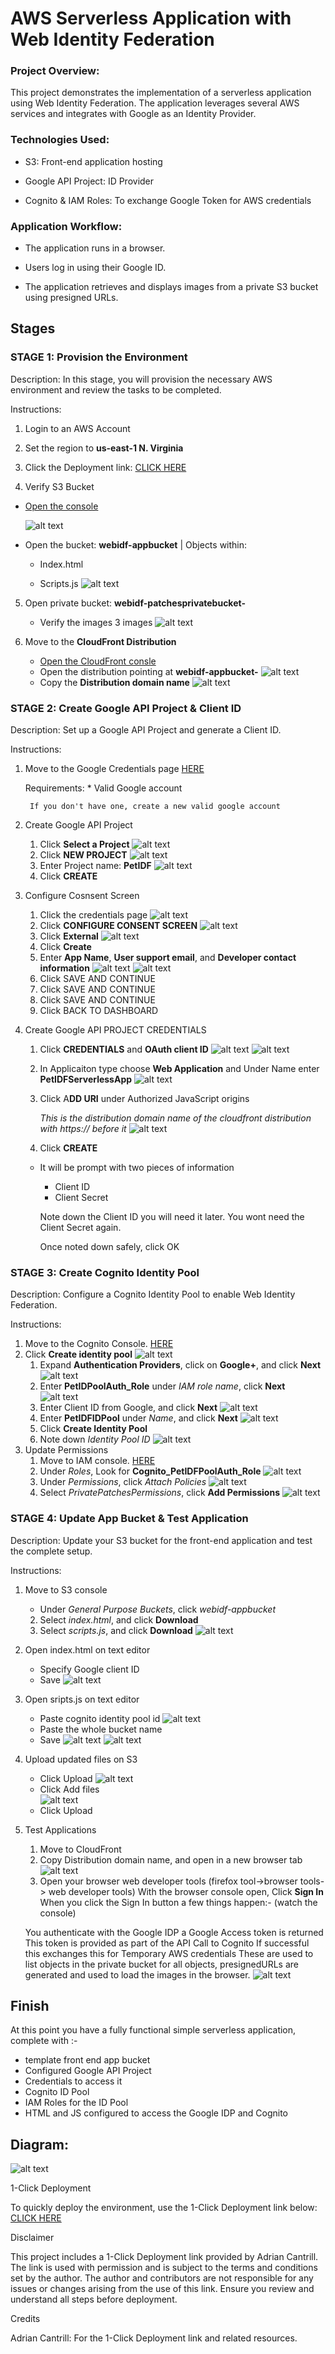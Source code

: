 # AWS Serverless Application with Web Identity Federation

### Project Overview:

This project demonstrates the implementation of a serverless application using Web Identity Federation. The application leverages several AWS services and integrates with Google as an Identity Provider.

### Technologies Used:

* S3: Front-end application hosting

* Google API Project: ID Provider

* Cognito & IAM Roles: To exchange Google Token for AWS credentials

### Application Workflow: 

* The application runs in a browser.

* Users log in using their Google ID.

* The application retrieves and displays images from a private S3 bucket using presigned URLs.

## Stages

### STAGE 1: Provision the Environment

Description:
In this stage, you will provision the necessary AWS environment and review the tasks to be completed.

Instructions:

1. Login to an AWS Account

2. Set the region to **us-east-1 N. Virginia**

3. Click the Deployment link: [CLICK HERE](https://learn-cantrill-labs.s3.amazonaws.com/aws-cognito-web-identity-federation/WEBIDF.yaml)

4. Verify S3 Bucket

*  [Open the console](https://s3.console.aws.amazon.com/s3/home?region=us-east-1)

    ![alt text](images/Stage1(1).png)
* Open the bucket: **webidf-appbucket** | Objects within:

    * Index.html

    * Scripts.js
    ![alt text](images/Stage1(2).png)

5. Open private bucket: **webidf-patchesprivatebucket-**
    * Verify the images 3 images
![alt text](images/image-2.png)

6. Move to the **CloudFront Distribution**

    * [Open the CloudFront consle](https://us-east-1.console.aws.amazon.com/cloudfront/v3/home?region=us-east-1#/distributions)
    *  Open the distribution pointing at **webidf-appbucket-**
    ![alt text](images/image-3.png)
    * Copy the **Distribution domain name**
    ![alt text](images/image-6.png)



### STAGE 2: Create Google API Project & Client ID

Description:
Set up a Google API Project and generate a Client ID.

Instructions:

1. Move to the Google Credentials page [HERE](https://console.developers.google.com/apis/credentials)

    Requirements: 
        * Valid Google account

        If you don't have one, create a new valid google account
2. Create Google API Project

    1. Click **Select a Project** ![alt text](images/image-8.png)
    2. Click **NEW PROJECT**
    ![alt text](images/image-9.png)
    3. Enter Project name: **PetIDF**
    ![alt text](images/image-10.png)
    4. Click **CREATE**


3. Configure Cosnsent Screen
    1. Click the credentials page 
    ![alt text](images/image-11.png)
    1. Click **CONFIGURE CONSENT SCREEN**
    ![alt text](images/image-12.png)
    2. Click **External** 
    ![alt text](images/image-13.png)
    3. Click **Create**
    4. Enter **App Name**, **User support email**, and **Developer contact information**
    ![alt text](images/image-14.png)
    ![alt text](images/image-15.png)
    5. Click SAVE AND CONTINUE
    6. Click SAVE AND CONTINUE
    7. Click SAVE AND CONTINUE
    8. Click BACK TO DASHBOARD


4. Create Google API PROJECT CREDENTIALS

    1. Click **CREDENTIALS** and **OAuth client ID** ![alt text](images/image-7.png)
    ![alt text](images/image-5.png)
    2. In Applicaiton type choose **Web Application** and  Under Name enter **PetIDFServerlessApp**
    ![alt text](images/image-16.png)
    3.  Click A**DD URI** under Authorized JavaScript origins 
    
        *This is the distribution domain name of the cloudfront distribution with https:// before it*
    ![alt text](images/image-17.png)
    4. Click **CREATE** 
    * It will be prompt with two pieces of information

        * Client ID
        * Client Secret

        Note down the Client ID you will need it later. 
        You wont need the Client Secret again.
        
        Once noted down safely, click OK 

### STAGE 3: Create Cognito Identity Pool

Description:
Configure a Cognito Identity Pool to enable Web Identity Federation.

Instructions:

1.  Move to the Cognito Console. [HERE](https://console.aws.amazon.com/cognito/home?region=us-east-1#)
2. Click **Create identity pool**
![alt text](images/image-18.png)
    1. Expand **Authentication Providers**, click on **Google+**, and click **Next**
    ![alt text](images/image-19.png)
    2. Enter **PetIDPoolAuth_Role** under *IAM role name*, click **Next**
    ![alt text](images/image-22.png)
    3. Enter Client ID from Google, and click **Next**
    ![alt text](images/image-23.png)
    4. Enter **PetIDFIDPool** under *Name*, and click **Next**
    ![alt text](images/image-24.png)
    5. Click **Create Identity Pool**
    6. Note down *Identity Pool ID*
    ![alt text](images/image-25.png)
3. Update Permissions
    1. Move to IAM console. [HERE](https://console.aws.amazon.com/iam/home?region=us-east-1#/home)
    2. Under *Roles*, Look for **Cognito_PetIDFPoolAuth_Role**
    ![alt text](images/image-26.png)
    3. Under *Permissions*, click *Attach Policies*
    ![alt text](images/image-27.png)
    4. Select *PrivatePatchesPermissions*, click **Add Permissions**
    ![alt text](images/image-28.png)



### STAGE 4: Update App Bucket & Test Application

Description:
Update your S3 bucket for the front-end application and test the complete setup.

Instructions:

1. Move to S3 console
    * Under *General Purpose Buckets*, click *webidf-appbucket*
    2. Select *index.html*, and click **Download**
    3. Select *scripts.js*, and click **Download**
    ![alt text](images/image-29.png)


2. Open index.html on text editor   
    * Specify Google client ID
    * Save
    ![alt text](images/image-30.png) 

3. Open sripts.js on text editor   
    * Paste cognito identity pool id
    ![alt text](images/image-31.png) 
    * Paste the whole bucket name
    * Save
    ![alt text](images/image-33.png)
    ![alt text](images/image-32.png)

4. Upload updated files on S3
    * Click Upload
    ![alt text](images/image-34.png)  
    * Click Add files  
    ![alt text](images/image-35.png)
    * Click Upload

5. Test Applications
    1. Move to CloudFront
    2. Copy Distribution domain name, and open in a new browser tab
    ![alt text](images/image-36.png)
    3. Open your browser web developer tools (firefox tool->browser tools-> web developer tools)
    With the browser console open, Click **Sign In**
    When you click the Sign In button a few things happen:- (watch the console)

    You authenticate with the Google IDP
    a Google Access token is returned
    This token is provided as part of the API Call to Cognito
    If successful this exchanges this for Temporary AWS credentials
    These are used to list objects in the private bucket
    for all objects, presignedURLs are generated and used to load the images in the browser.
    ![alt text](images/image-38.png)


## Finish

At this point you have a fully functional simple serverless application, complete with :-

* template front end app bucket
* Configured Google API Project
* Credentials to access it
* Cognito ID Pool
* IAM Roles for the ID Pool
* HTML and JS configured to access the Google IDP and Cognito



## Diagram:
![alt text](images/image-39.png)





1-Click Deployment

To quickly deploy the environment, use the 1-Click Deployment link below:
[CLICK HERE](https://learn-cantrill-labs.s3.amazonaws.com/aws-cognito-web-identity-federation/WEBIDF.yaml)

Disclaimer

This project includes a 1-Click Deployment link provided by Adrian Cantrill. The link is used with permission and is subject to the terms and conditions set by the author. The author and contributors are not responsible for any issues or changes arising from the use of this link. Ensure you review and understand all steps before deployment.

Credits

Adrian Cantrill: For the 1-Click Deployment link and related resources.